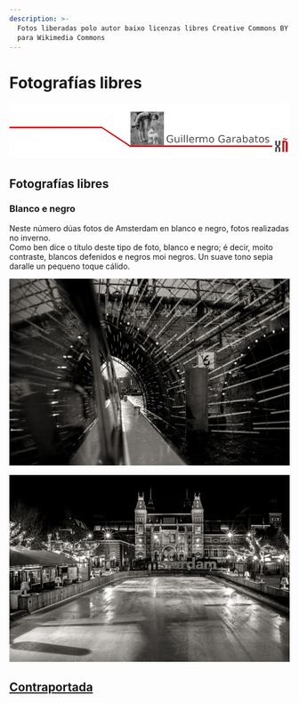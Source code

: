 ```yaml
---
description: >-
  Fotos liberadas polo autor baixo licenzas libres Creative Commons BY - SA 4.0
  para Wikimedia Commons
---
```


# Fotografías libres

![](.gitbook/assets/image%20%2839%29.png)

## Fotografías libres

### Blanco e negro

Neste número dúas fotos de Amsterdam en blanco e negro, fotos realizadas no inverno.  
Como ben dice o título deste tipo de foto, blanco e negro; é decir, moito contraste, blancos defenidos e negros moi negros. Un suave tono sepia daralle un pequeno toque cálido.

![Autor: Guillermo Garabatos - CC BY-SA 4.0](.gitbook/assets/image%20%2818%29.png)

![Autor: Guillermo Garabatos - CC BY-SA 4.0](.gitbook/assets/image%20%2852%29.png)

## [Contraportada](contraportada.md)



